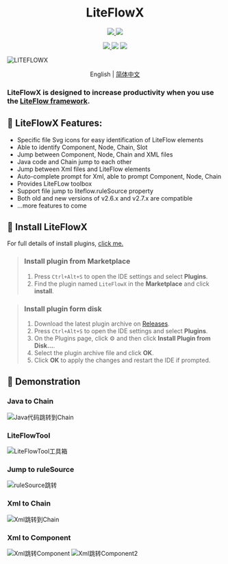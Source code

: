 # <center> LiteFlowX

<p align="center">

<a href="https://www.github.com/Coder-XiaoYi/LiteFlowX">
<img src="https://img.shields.io/badge/Github-blue?logo=github&logoColor=white&style=for-the-badge"/>
</a>
<a href='https://gitee.com/liupeiqiang/LiteFlowX/stargazers'>
<img src="https://img.shields.io/badge/Gitee-red?logo=gitee&logoColor=white&style=for-the-badge"/>
</a>

</p>

<p align="center">
<a href="https://plugins.jetbrains.com/plugin/19145-liteflowx">
<img src="https://img.shields.io/jetbrains/plugin/v/19145?logo=JetBrains&label=LiteFlowX&style=for-the-badge" />
</a>
<img src="https://img.shields.io/badge/IntelliJ--IDEA->=2018.3-brightgreen?logo=IntelliJ IDEA&style=for-the-badge"/>
<img src="https://img.shields.io/badge/license-Apache--2.0-blue?style=for-the-badge"/>

</p>


![LITEFLOWX](https://s1.ax1x.com/2022/05/12/O0Aw4K.png)

<div align="center">

English | [简体中文](./README.zh-CN.md)

</div>

<!-- Plugin description -->
<h3>LiteFlowX is designed to increase productivity when you use the <a href="https://github.com/dromara/liteflow">LiteFlow framework</a>.</h3>

## 🍬 LiteFlowX Features:
- Specific file Svg icons for easy identification of LiteFlow elements
- Able to identify Component, Node, Chain, Slot
- Jump between Component, Node, Chain and XML files
- Java code and Chain jump to each other
- Jump between Xml files and LiteFlow elements
- Auto-complete prompt for Xml, able to prompt Component, Node, Chain
- Provides LiteFLow toolbox
- Support file jump to liteflow.ruleSource property
- Both old and new versions of v2.6.x and v2.7.x are compatible
- ...more features to come

<!-- Plugin description end -->

## 🎉 Install LiteFlowX
For full details of install plugins, <a href="https://www.jetbrains.com/help/idea/managing-plugins.html">click me.</a>

> ### Install plugin from Marketplace
> 1. Press `Ctrl+Alt+S` to open the IDE settings and select **Plugins**.
> 2. Find the plugin named `LiteFlowX` in the **Marketplace** and click **install**.

> ### Install plugin form disk
> 1. Download the latest plugin archive on <a href="https://github.com/Coder-XiaoYi/LiteFlowX/releases">Releases</a>.
> 2. Press `Ctrl+Alt+S` to open the IDE settings and select **Plugins**.
> 3. On the Plugins page, click ⚙ and then click **Install Plugin from Disk...**.
> 4. Select the plugin archive file and click **OK**.
> 5. Click **OK** to apply the changes and restart the IDE if prompted.

## 🌈 Demonstration
### Java to Chain
![Java代码跳转到Chain](https://liteflow.yomahub.com/img/liteflowx/JavaToChain.gif)

### LiteFlowTool
![LiteFlowTool工具箱](https://liteflow.yomahub.com/img/liteflowx/LiteFlowTool.gif)

### Jump to ruleSource
![ruleSource跳转](https://liteflow.yomahub.com/img/liteflowx/ruleSourceJump.gif)

### Xml to Chain
![Xml跳转到Chain](https://liteflow.yomahub.com/img/liteflowx/XmlToChain.gif)

### Xml to Component
![Xml跳转Component](https://liteflow.yomahub.com/img/liteflowx/XmlToComponent.gif)
![Xml跳转Component2](https://liteflow.yomahub.com/img/liteflowx/XmlToManyComponent.gif)
